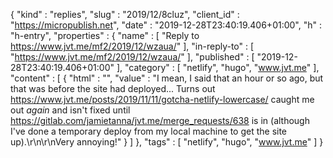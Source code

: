 {
  "kind" : "replies",
  "slug" : "2019/12/8cluz",
  "client_id" : "https://micropublish.net",
  "date" : "2019-12-28T23:40:19.406+01:00",
  "h" : "h-entry",
  "properties" : {
    "name" : [ "Reply to https://www.jvt.me/mf2/2019/12/wzaua/" ],
    "in-reply-to" : [ "https://www.jvt.me/mf2/2019/12/wzaua/" ],
    "published" : [ "2019-12-28T23:40:19.406+01:00" ],
    "category" : [ "netlify", "hugo", "www.jvt.me" ],
    "content" : [ {
      "html" : "",
      "value" : "I mean, I said that an hour or so ago, but that was before the site had deployed... Turns out https://www.jvt.me/posts/2019/11/11/gotcha-netlify-lowercase/ caught me out _again_ and isn't fixed until https://gitlab.com/jamietanna/jvt.me/merge_requests/638 is in (although I've done a temporary deploy from my local machine to get the site up).\r\n\r\nVery annoying!"
    } ]
  },
  "tags" : [ "netlify", "hugo", "www.jvt.me" ]
}
